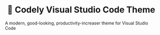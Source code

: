 <h1 align="center">🎨 Codely Visual Studio Code Theme</h1>
<p aling="center">A modern, good-looking, productivity-increaser theme for Visual Studio Code</p>
